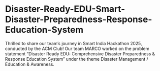 # Disaster-Ready-EDU-Smart-Disaster-Preparedness-Response-Education-System
 Thrilled to share our team’s journey in Smart India Hackathon 2025, conducted by the ACM Club!  Our team MARCO worked on the problem statement “Disaster Ready EDU: Comprehensive Disaster Preparedness &amp; Response Education System” under the theme Disaster Management / Education &amp; Awareness. 
